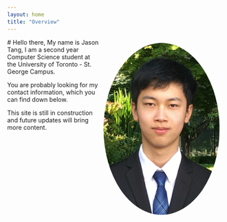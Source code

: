 ```yaml
---
layout: home
title: "Overview"
---
```

<img style="float: right; border-radius: 50%; padding: 10px" width="270" height="400" src="/assets/me.jpg">
# Hello there,
My name is Jason Tang, I am a second year Computer Science student at the University of Toronto - St. George Campus. 

You are probably looking for my contact information, which you can find down below. 

This site is still in construction and future updates will bring more content.
<!-- # What I do
Aside from academia, I take pleasure in learning programming languages through side projects, such as this website. To see more of my projects, check out my <a href="https://www.github.com/MildlySpicy" style="color:#00B0FF" target="_blank">Github</a>.

I also work part time as a private tutor to help somewhat alleviate the immense student debt I have. If you're curious here's the company's <a href="https://www.goodstudytutoring.com" style="color:#00B0FF" target="_blank">site</a>. -->

<!-- For other things I do in my spare time, check <a href="/hobbies" style="color:#00B0FF" target="_blank">this page</a> out.  -->

<!-- # My Professional Side -->
<!-- I am currently looking for a summer time job to gain experience from and to assist in paying for my tuition. 
 -->
<!-- In case you are interested, here is my current:
- <a href="/downloads/Resume.pdf" style="color:#00B0FF" target="_blank">Resume</a>
- <a href="/downloads/University.pdf" style="color:#00B0FF" target="_blank">University Transcript (Unofficial)</a>
- <a href="/downloads/Secondary.pdf" style="color:#00B0FF" target="_blank">High School Transcript</a> -->





<!-- Make hobbies: books/manga, games(video and board), achievements, anime, movies, music, magic, cryptography?, -->